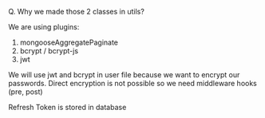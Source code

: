 Q. Why we made those 2 classes in utils?

We are using plugins:
1. mongooseAggregatePaginate
2. bcrypt / bcrypt-js
3. jwt

We will use jwt and bcrypt in user file because we want to encrypt our passwords.
Direct encryption is not possible so we need middleware hooks (pre, post)

Refresh Token is stored in database